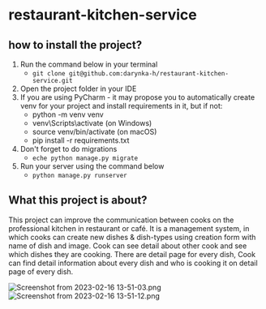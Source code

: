 # restaurant-kitchen-service

## how to install the project?

1. Run the command below in your terminal
   - `git clone git@github.com:darynka-h/restaurant-kitchen-service.git`
2.  Open the project folder in your IDE
3. If you are using PyCharm - it may propose you to automatically create venv for your project and install requirements in it, but if not:
   - python -m venv venv
   - venv\Scripts\activate (on Windows)
   - source venv/bin/activate (on macOS)
   - pip install -r requirements.txt
4. Don't forget to do migrations
   - `eche python manage.py migrate`
5. Run your server using the command below
   - `python manage.py runserver`
## What this project is about?
This project can improve the communication between cooks on the professional 
kitchen in restaurant or café. It is a management system, in which cooks can 
create new dishes & dish-types using creation form with name of dish and image.
Cook can see detail about other cook and see which dishes they are cooking. 
There are detail page for every dish, 
Cook can find detail information about every dish and who is cooking it on detail page of every dish. 

![Screenshot from 2023-02-16 13-51-03.png](..%2F..%2FPictures%2FScreenshot%20from%202023-02-16%2013-51-03.png)
![Screenshot from 2023-02-16 13-51-12.png](..%2F..%2FPictures%2FScreenshot%20from%202023-02-16%2013-51-12.png)